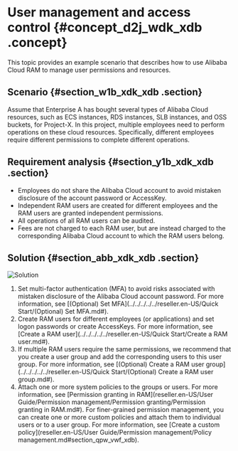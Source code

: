 # User management and access control {#concept_d2j_wdk_xdb .concept}

This topic provides an example scenario that describes how to use Alibaba Cloud RAM to manage user permissions and resources.

## Scenario {#section_w1b_xdk_xdb .section}

Assume that Enterprise A has bought several types of Alibaba Cloud resources, such as ECS instances, RDS instances, SLB instances, and OSS buckets, for Project-X. In this project, multiple employees need to perform operations on these cloud resources. Specifically, different employees require different permissions to complete different operations.

## Requirement analysis {#section_y1b_xdk_xdb .section}

-   Employees do not share the Alibaba Cloud account to avoid mistaken disclosure of the account password or AccessKey.
-   Independent RAM users are created for different employees and the RAM users are granted independent permissions.
-   All operations of all RAM users can be audited.
-   Fees are not charged to each RAM user, but are instead charged to the corresponding Alibaba Cloud account to which the RAM users belong.

## Solution {#section_abb_xdk_xdb .section}

![Solution](images/14406_en-US.png "Solution")

1.  Set multi-factor authentication \(MFA\) to avoid risks associated with mistaken disclosure of the Alibaba Cloud account password. For more information, see [\(Optional\) Set MFA](../../../../../reseller.en-US/Quick Start/(Optional) Set MFA.md#).
2.  Create RAM users for different employees \(or applications\) and set logon passwords or create AccessKeys. For more information, see [Create a RAM user](../../../../../reseller.en-US/Quick Start/Create a RAM user.md#).
3.  If multiple RAM users require the same permissions, we recommend that you create a user group and add the corresponding users to this user group. For more information, see [\(Optional\) Create a RAM user group](../../../../../reseller.en-US/Quick Start/(Optional) Create a RAM user group.md#).
4.  Attach one or more system policies to the groups or users. For more information, see [Permission granting in RAM](reseller.en-US/User Guide/Permission management/Permission granting/Permission granting in RAM.md#). For finer-grained permission management, you can create one or more custom policies and attach them to individual users or to a user group. For more information, see [Create a custom policy](reseller.en-US/User Guide/Permission management/Policy management.md#section_qpw_vwf_xdb).

